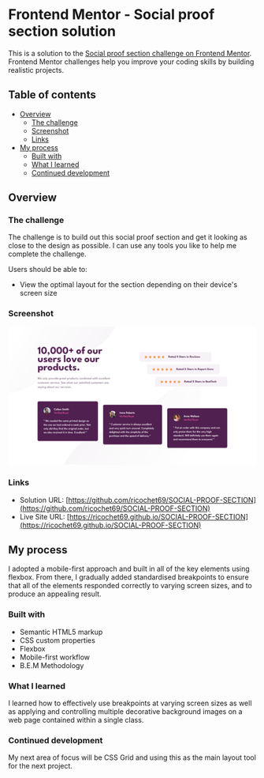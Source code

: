 # Frontend Mentor - Social proof section solution

This is a solution to the [Social proof section challenge on Frontend Mentor](https://www.frontendmentor.io/challenges/social-proof-section-6e0qTv_bA). Frontend Mentor challenges help you improve your coding skills by building realistic projects.

## Table of contents

- [Overview](#overview)
  - [The challenge](#the-challenge)
  - [Screenshot](#screenshot)
  - [Links](#links)
- [My process](#my-process)
  - [Built with](#built-with)
  - [What I learned](#what-i-learned)
  - [Continued development](#continued-development)



## Overview

### The challenge

The challenge is to build out this social proof section and get it looking as close to the design as possible.
I can use any tools you like to help me complete the challenge.

Users should be able to:

- View the optimal layout for the section depending on their device's screen size

### Screenshot

![](./screenshot/screenshot.jpg)


### Links

- Solution URL: [https://github.com/ricochet69/SOCIAL-PROOF-SECTION](https://github.com/ricochet69/SOCIAL-PROOF-SECTION)
- Live Site URL: [https://ricochet69.github.io/SOCIAL-PROOF-SECTION](https://ricochet69.github.io/SOCIAL-PROOF-SECTION)


## My process

I adopted a mobile-first approach and built in all of the key elements using flexbox. From there, I gradually added standardised breakpoints to ensure that all of the elements responded correctly to varying screen sizes, and to produce an appealing result.


### Built with

- Semantic HTML5 markup
- CSS custom properties
- Flexbox
- Mobile-first workflow
- B.E.M Methodology


### What I learned

I learned how to effectively use breakpoints at varying screen sizes as well as applying and controlling multiple decorative background images on a web page contained within a single class.


### Continued development

My next area of focus will be CSS Grid and using this as the main layout tool for the next project.
